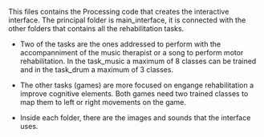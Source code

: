 This files contains the Processing code that creates the interactive interface. 
The principal folder is main_interface, it is connected with the other folders that contains all the rehabilitation tasks.
- Two of the tasks are the ones addressed to perform with the accompanniment of the music therapist or a song to perform motor rehabilitation. In the task_music a maximum of 8 classes can be trained and in the task_drum a maximum of 3 classes. 
- The other tasks (games) are more focused on engange rehabilitation a improve cognitive elements. Both games need two trained classes to map them to left or right movements on the game.

- Inside each folder, there are the images and sounds that the interface uses.
